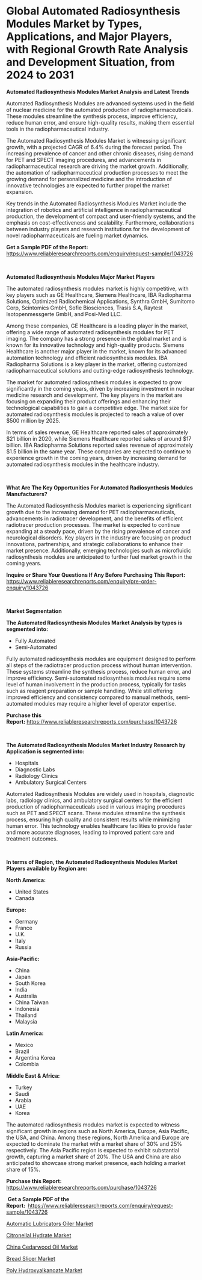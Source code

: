 <p><h1>Global Automated Radiosynthesis Modules Market by Types, Applications, and Major Players, with Regional Growth Rate Analysis and Development Situation, from 2024 to 2031</h1></p><p><strong>Automated Radiosynthesis Modules Market Analysis and Latest Trends</strong></p>
<p><p>Automated Radiosynthesis Modules are advanced systems used in the field of nuclear medicine for the automated production of radiopharmaceuticals. These modules streamline the synthesis process, improve efficiency, reduce human error, and ensure high-quality results, making them essential tools in the radiopharmaceutical industry.</p><p>The Automated Radiosynthesis Modules Market is witnessing significant growth, with a projected CAGR of 6.4% during the forecast period. The increasing prevalence of cancer and other chronic diseases, rising demand for PET and SPECT imaging procedures, and advancements in radiopharmaceutical research are driving the market growth. Additionally, the automation of radiopharmaceutical production processes to meet the growing demand for personalized medicine and the introduction of innovative technologies are expected to further propel the market expansion.</p><p>Key trends in the Automated Radiosynthesis Modules Market include the integration of robotics and artificial intelligence in radiopharmaceutical production, the development of compact and user-friendly systems, and the emphasis on cost-effectiveness and scalability. Furthermore, collaborations between industry players and research institutions for the development of novel radiopharmaceuticals are fueling market dynamics.</p></p>
<p><strong>Get a Sample PDF of the Report:&nbsp;</strong> <a href="https://www.reliableresearchreports.com/enquiry/request-sample/1043726">https://www.reliableresearchreports.com/enquiry/request-sample/1043726</a></p>
<p>&nbsp;</p>
<p><strong>Automated Radiosynthesis Modules Major Market Players</strong></p>
<p><p>The automated radiosynthesis modules market is highly competitive, with key players such as GE Healthcare, Siemens Healthcare, IBA Radiopharma Solutions, Optimized Radiochemical Applications, Synthra GmbH, Sumitomo Corp, Scintomics GmbH, Sofie Biosciences, Trasis S.A, Raytest Isotopenmessgerte GmbH, and Posi-Med LLC.</p><p>Among these companies, GE Healthcare is a leading player in the market, offering a wide range of automated radiosynthesis modules for PET imaging. The company has a strong presence in the global market and is known for its innovative technology and high-quality products. Siemens Healthcare is another major player in the market, known for its advanced automation technology and efficient radiosynthesis modules. IBA Radiopharma Solutions is a key player in the market, offering customized radiopharmaceutical solutions and cutting-edge radiosynthesis technology.</p><p>The market for automated radiosynthesis modules is expected to grow significantly in the coming years, driven by increasing investment in nuclear medicine research and development. The key players in the market are focusing on expanding their product offerings and enhancing their technological capabilities to gain a competitive edge. The market size for automated radiosynthesis modules is projected to reach a value of over $500 million by 2025.</p><p>In terms of sales revenue, GE Healthcare reported sales of approximately $21 billion in 2020, while Siemens Healthcare reported sales of around $17 billion. IBA Radiopharma Solutions reported sales revenue of approximately $1.5 billion in the same year. These companies are expected to continue to experience growth in the coming years, driven by increasing demand for automated radiosynthesis modules in the healthcare industry.</p></p>
<p>&nbsp;</p>
<p><strong>What Are The Key Opportunities For Automated Radiosynthesis Modules Manufacturers?</strong></p>
<p><p>The Automated Radiosynthesis Modules market is experiencing significant growth due to the increasing demand for PET radiopharmaceuticals, advancements in radiotracer development, and the benefits of efficient radiotracer production processes. The market is expected to continue expanding at a steady pace, driven by the rising prevalence of cancer and neurological disorders. Key players in the industry are focusing on product innovations, partnerships, and strategic collaborations to enhance their market presence. Additionally, emerging technologies such as microfluidic radiosynthesis modules are anticipated to further fuel market growth in the coming years.</p></p>
<p><strong>Inquire or Share Your Questions If Any Before Purchasing This Report:</strong> <a href="https://www.reliableresearchreports.com/enquiry/pre-order-enquiry/1043726">https://www.reliableresearchreports.com/enquiry/pre-order-enquiry/1043726</a></p>
<p>&nbsp;</p>
<p><strong>Market Segmentation</strong></p>
<p><strong>The Automated Radiosynthesis Modules Market Analysis by types is segmented into:</strong></p>
<p><ul><li>Fully Automated</li><li>Semi-Automated</li></ul></p>
<p><p>Fully automated radiosynthesis modules are equipment designed to perform all steps of the radiotracer production process without human intervention. These systems streamline the synthesis process, reduce human error, and improve efficiency. Semi-automated radiosynthesis modules require some level of human involvement in the production process, typically for tasks such as reagent preparation or sample handling. While still offering improved efficiency and consistency compared to manual methods, semi-automated modules may require a higher level of operator expertise.</p></p>
<p><strong>Purchase this Report:&nbsp;</strong><a href="https://www.reliableresearchreports.com/purchase/1043726">https://www.reliableresearchreports.com/purchase/1043726</a></p>
<p>&nbsp;</p>
<p><strong>The Automated Radiosynthesis Modules Market Industry Research by Application is segmented into:</strong></p>
<p><ul><li>Hospitals</li><li>Diagnostic Labs</li><li>Radiology Clinics</li><li>Ambulatory Surgical Centers</li></ul></p>
<p><p>Automated Radiosynthesis Modules are widely used in hospitals, diagnostic labs, radiology clinics, and ambulatory surgical centers for the efficient production of radiopharmaceuticals used in various imaging procedures such as PET and SPECT scans. These modules streamline the synthesis process, ensuring high quality and consistent results while minimizing human error. This technology enables healthcare facilities to provide faster and more accurate diagnoses, leading to improved patient care and treatment outcomes.</p></p>
<p>&nbsp;</p>
<p><strong>In terms of Region, the Automated Radiosynthesis Modules Market Players available by Region are:</strong></p>
<p>
    <p> <strong> North America: </strong>
        <ul>
            <li>United States</li>
            <li>Canada</li>
        </ul>
        </p> 
    <p> <strong> Europe: </strong>
        <ul>
            <li>Germany</li>
            <li>France</li>
            <li>U.K.</li>
            <li>Italy</li>
            <li>Russia</li>
        </ul>
        </p> 
    <p> <strong> Asia-Pacific: </strong>
        <ul>
            <li>China</li>
            <li>Japan</li>
            <li>South Korea</li>
            <li>India</li>
            <li>Australia</li>
            <li>China Taiwan</li>
            <li>Indonesia</li>
            <li>Thailand</li>
            <li>Malaysia</li>
        </ul>
        </p> 
    <p> <strong> Latin America: </strong>
        <ul>
            <li>Mexico</li>
            <li>Brazil</li>
            <li>Argentina Korea</li>
            <li>Colombia</li>
        </ul>
        </p> 
    <p> <strong> Middle East & Africa: </strong>
        <ul>
            <li>Turkey</li>
            <li>Saudi</li>
            <li>Arabia</li>
            <li>UAE</li>
            <li>Korea</li>
        </ul>
    </p>
    </p>
<p><p>The automated radiosynthesis modules market is expected to witness significant growth in regions such as North America, Europe, Asia Pacific, the USA, and China. Among these regions, North America and Europe are expected to dominate the market with a market share of 30% and 25% respectively. The Asia Pacific region is expected to exhibit substantial growth, capturing a market share of 20%. The USA and China are also anticipated to showcase strong market presence, each holding a market share of 15%.</p></p>
<p><strong>Purchase this Report: </strong><a href="https://www.reliableresearchreports.com/purchase/1043726">https://www.reliableresearchreports.com/purchase/1043726</a></p>
<p>&nbsp;<strong>Get a Sample PDF of the Report:&nbsp;&nbsp;</strong><a href="https://www.reliableresearchreports.com/enquiry/request-sample/1043726">https://www.reliableresearchreports.com/enquiry/request-sample/1043726</a></p>
<p><strong></strong></p>
<p><p><a href="https://copper-carbon-84f.notion.site/Automatic-Lubricators-Oiler-Market-Growth-Market-Trends-COVID-19-Impact-and-Forecasts-for-period--b38c076d22f74506a2ae6f8ccb10548e">Automatic Lubricators Oiler Market</a></p><p><a href="https://angry-finch-aaf.notion.site/Citronellal-Hydrate-Market-Research-Report-Provides-Critical-Insights-that-can-help-Shape-Business-D-587e04bfcefc4c2eb0580b768b55b832">Citronellal Hydrate Market</a></p><p><a href="https://cedar-agate-3da.notion.site/China-Cedarwood-Oil-Market-Size-2024-2031-Global-Industrial-Analysis-Key-Geographical-Regions-Ma-d35fe466395d456e996171e8c8ccd620">China Cedarwood Oil Market</a></p><p><a href="https://view.publitas.com/reportprime-1/bread-slicer-market-size-growth-and-forecast-from-2024-2031/">Bread Slicer Market</a></p><p><a href="https://view.publitas.com/reportprime-1/poly-hydroxyalkanoate-market-size-and-examines-its-market-scope-with-a-primary-focus-on-growth-opportunities-and-forecasted-trends-spanning-from-2024-to-2031/">Poly Hydroxyalkanoate Market</a></p></p>